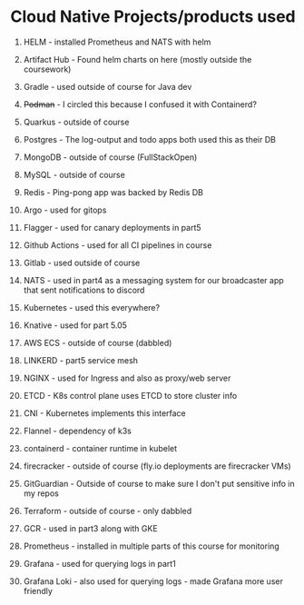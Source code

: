 # Cloud Native Projects/products used

1. HELM - installed Prometheus and NATS with helm
2. Artifact Hub - Found helm charts on here (mostly outside the coursework)
3. Gradle - used outside of course for Java dev
4. ~~Podman~~ - I circled this because I confused it with Containerd?
5. Quarkus - outside of course
6. Postgres - The log-output and todo apps both used this as their DB
7. MongoDB - outside of course (FullStackOpen)
8. MySQL - outside of course
9. Redis - Ping-pong app was backed by Redis DB

10. Argo - used for gitops
11. Flagger - used for canary deployments in part5
12. Github Actions - used for all CI pipelines in course
13. Gitlab - used outside of course 
14. NATS - used in part4 as a messaging system for our broadcaster app that sent notifications to discord

15. Kubernetes - used this everywhere?
16. Knative - used for part 5.05
17. AWS ECS - outside of course (dabbled)
18. LINKERD - part5 service mesh

19. NGINX - used for Ingress and also as proxy/web server
20. ETCD - K8s control plane uses ETCD to store cluster info

21. CNI - Kubernetes implements this interface 
22. Flannel - dependency of k3s

23. containerd - container runtime in kubelet
24. firecracker - outside of course (fly.io deployments are firecracker VMs)

25. GitGuardian - Outside of course to make sure I don't put sensitive info in my repos

26. Terraform - outside of course - only dabbled

27. GCR - used in part3 along with GKE

28. Prometheus - installed in multiple parts of this course for monitoring
29. Grafana - used for querying logs in part1
30. Grafana Loki - also used for querying logs - made Grafana more user friendly
